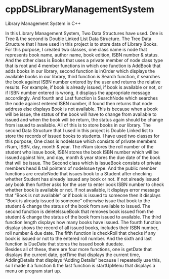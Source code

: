 # cppDSLibraryManagementSystem
Library Management System in C++ 

In this Library Management System, Two Data Structures have used. One is Tree & the second is Double Linked List Data Structure. 
The Tree Data Structure that I have used in this project is to store data of Library Books. For this purpose, I created two classes, one class name is node that represents book name, author name, book edition, ISBN number & status. And the other class is Books that uses a private member of node class type that is root and 4 member functions in which one function is AddBook that adds books in our library, second function is inOrder which displays the available books in our library, third function is Search function, it searches the book against ISBN number entered by the user and returns the relative results. For example, if book is already issued, if book is available or not, or if ISBN number entered is wrong, it displays the appropriate message accordingly. And fourth and Last function is SearchNode which searches the node against entered ISBN number, if found then returns that node address else displays Book is not available. This is because when a book will be issue, the status of the book will have to change from available to issued and when the book will be return, the status again should be change from issued to available. All of this is to store books in our library.
The second Data Structure that I used in this project is Double Linked list to store the records of issued books to students. I have used two classes for this purpose, One class is nodeIssue which consists of private members rNum, ISBN, day, month & year. The rNum stores the roll number of the student who issue book, ISBN stores the book ISBN number which will be issued against him, and day, month & year stores the due date of the book that will be issue.
The Second class which is IssueBook consists of private members head & tail pointers of nodeIssue type. And the public member functions are createNode that issues book to a Student after checking whether Student has already issued any book or not. If not already issued any book then further asks for the user to enter book ISBN number to check whether book is available or not. If not available, it displays error message that “Book is not available” or if book is issued to someone then it displays “Book is already issued to someone” otherwise issue that book to the student & change the status of the book from available to issued. The second function is deleteIssueBook that removes book issued from the student & change the status of the book from issued to available. The third function length displays how many books have issued. The fourth function display shows the record of all issued books, includes their ISBN number, roll number & due date. The fifth function is checkRoll that checks if any book is issued or not to the entered roll number. And the sixth and last function is DueDate that stores the issued book duedate.      
Besides all of these, there are four more functions, one is getDate that displays the current date, getTime that displays the current time, AddingDetails that displays “Adding Details” because I repeatedly use this, so I made it a function & the last function is startUpMenu that displays a menu on program start up.

